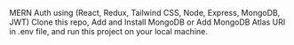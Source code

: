 MERN Auth using (React, Redux, Tailwind CSS, Node, Express, MongoDB, JWT)
Clone this repo, Add and Install MongoDB or Add MongoDB Atlas URI in .env file, and run this project on your local machine.
